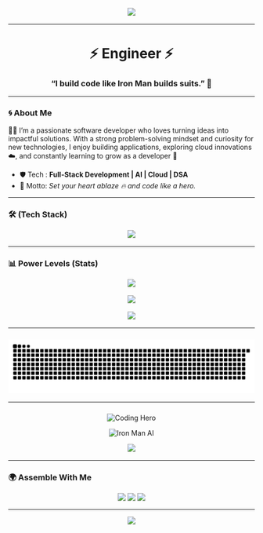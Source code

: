 <!-- Animated Header -->
<p align="center">
  <img src="https://readme-typing-svg.herokuapp.com?size=30&color=00F700&center=true&vCenter=true&width=500&lines=Venkateswarlu+Kasireddy" />
</p>


---

<h1 align="center">⚡ Engineer ⚡</h1>
<h3 align="center">“I build code like Iron Man builds suits.” 🦾</h3>

---

### 🌀 About Me 
👨‍💻 I’m a passionate software developer who loves turning ideas into impactful solutions. With a strong problem-solving mindset and curiosity for new technologies, I enjoy building applications, exploring cloud innovations ☁️, and constantly learning to grow as a developer 🚀
- 🛡️ Tech : **Full-Stack Development | AI | Cloud | DSA**
- 🌌 Motto: *Set your heart ablaze 🔥 and code like a hero.*

---

### 🛠️ (Tech Stack)
<p align="center">
  <img src="https://skillicons.dev/icons?i=react,nodejs,express,python,java,ts,js,html,css,tailwind,redux,mysql,mongodb,gcp,git,github,ai" />
</p>

---

### 📊 Power Levels (Stats)
<p align="center">
  <img src="https://github-readme-streak-stats.herokuapp.com?user=venkatesh520556&theme=radical&hide_border=true&background=0D1117&stroke=FF0000&ring=FF0000&fire=FF0000" />
</p>

<p align="center">
  <img src="https://github-readme-stats.vercel.app/api?username=venkatesh520556&show_icons=true&theme=radical&hide_border=true&title_color=FF0000&icon_color=FF0000&bg_color=0D1117" />
</p>

<p align="center">
  <img src="https://github-readme-stats.vercel.app/api/top-langs/?username=venkatesh520556&layout=compact&theme=radical&hide_border=true&title_color=FF0000&bg_color=0D1117" />
</p>

---

### 
<p align="center">
  <img src="https://raw.githubusercontent.com/venkatesh520556/venkatesh520556/output/github-contribution-grid-snake-colorful.svg" alt="snake animation" />
</p>

---

### 
<p align="center">
  <img src="https://github.com/abhisheknaiidu/abhisheknaiidu/raw/master/code.gif" width="500" alt="Coding Hero"/>
</p>

<p align="center">
  <img src="https://github.com/khalby786/khalby786/raw/master/assets/ironman.gif" width="300" alt="Iron Man AI"/>
</p>

<p align="center">
  <img src="https://raw.githubusercontent.com/saadeghi/saadeghi/master/dino.gif" width="600"/>
</p>

---

### 🌍 Assemble With Me
<p align="center">
  <a href="https://www.linkedin.com/in/venkateswarlu-kasireddy-51a5b0197/"><img src="https://img.shields.io/badge/LinkedIn-Connect-blue?style=for-the-badge&logo=linkedin" /></a>
  <a href="https://x.com/Kasired85061173"><img src="https://img.shields.io/badge/Twitter-Follow-blue?style=for-the-badge&logo=twitter" /></a>
  <a href="mailto:venkateswarlu.kasireddy18@gmail.com"><img src="https://img.shields.io/badge/Gmail-Contact-red?style=for-the-badge&logo=gmail" /></a>
</p>

---

<p align="center">
  <img src="https://komarev.com/ghpvc/?username=venkatesh520556&label=Profile+Views&color=FF0000&style=for-the-badge" />
</p>
